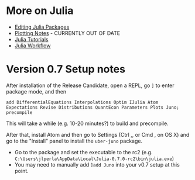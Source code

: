 # More on Julia
- [Editing Julia Packages](editing_julia_packages.md)
- [Plotting Notes](plotting.md) - CURRENTLY OUT OF DATE
- [Julia Tutorials](tutorials.md)
- [Julia Workflow](workflow.md)

# Version 0.7 Setup notes
After installation of the Release Candidate, open a REPL, go `]` to enter package mode, and then
```
add DifferentialEquations Interpolations Optim IJulia Atom Expectations Revise Distributions QuantEcon Parameters Plots Juno; precompile
```
This will take a while (e.g. 10-20 minutes?) to build and precompile.

After that, install Atom and then go to Settings (Ctrl ,, or Cmd , on OS X) and go to the "Install" panel to install the `uber-juno` package.
- Go to the package and set the executable to the rc2 (e.g. `C:\Users\jlperla\AppData\Local\Julia-0.7.0-rc2\bin\julia.exe`)
- You may need to manually add `]add Juno` into your v0.7 setup at this point.
